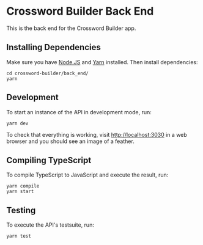 # Crossword Builder Back End #

This is the back end for the Crossword Builder app.


## Installing Dependencies ##

Make sure you have [Node.JS](https://nodejs.org/) and [Yarn](https://yarnpkg.com/) installed.
Then install dependencies:
```
cd crossword-builder/back_end/
yarn
```


## Development ##

To start an instance of the API in development mode, run:
```
yarn dev
```

To check that everything is working, visit [http://localhost:3030](http://localhost:3030) in a 
web browser and you should see an image of a feather.


## Compiling TypeScript ##

To compile TypeScript to JavaScript and execute the result, run:
```
yarn compile
yarn start
```


## Testing ##

To execute the API's testsuite, run:
```
yarn test
```
